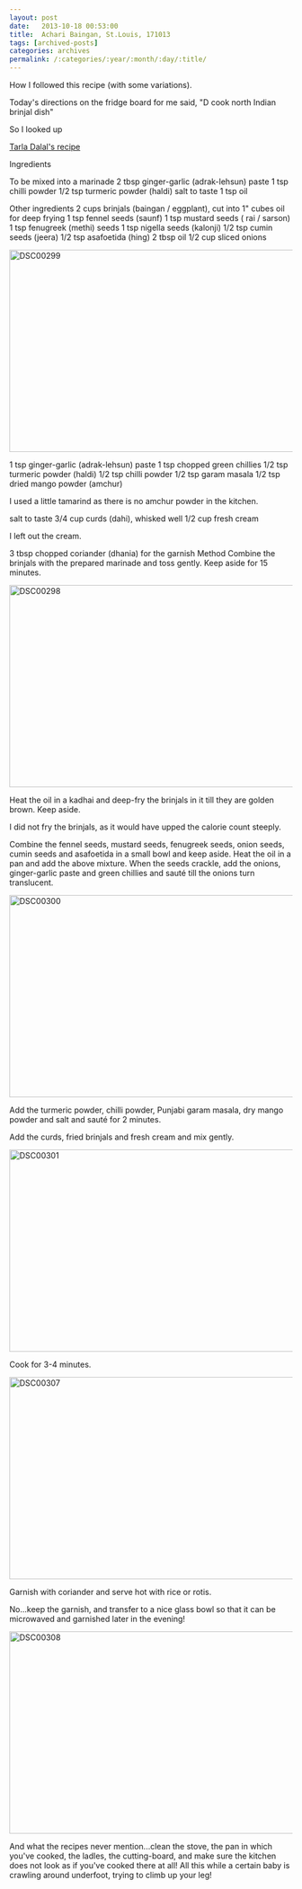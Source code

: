 ```yaml
---
layout: post
date:	2013-10-18 00:53:00
title:  Achari Baingan, St.Louis, 171013
tags: [archived-posts]
categories: archives
permalink: /:categories/:year/:month/:day/:title/
---
```

How I followed this recipe (with some variations).

Today's directions on the fridge board for me said, "D cook north Indian brinjal dish"

 So I looked up

<a href="http://www.tarladalal.com/Achari-Baingan-30888r"> Tarla Dalal's recipe </a>


<lj-cut text="here's the recipe">

Ingredients


To be mixed into a marinade
2 tbsp ginger-garlic (adrak-lehsun) paste
1 tsp chilli powder
1/2 tsp turmeric powder (haldi)
salt to taste
1 tsp oil

Other ingredients
2 cups brinjals (baingan / eggplant), cut into 1" cubes
oil for deep frying
1 tsp fennel seeds (saunf)
1 tsp mustard seeds ( rai / sarson)
1 tsp fenugreek (methi) seeds
1 tsp nigella seeds (kalonji)
1/2 tsp cumin seeds (jeera)
1/2 tsp asafoetida (hing)
2 tbsp oil
1/2 cup sliced onions

<a href="http://www.flickr.com/photos/86494503@N00/10332762074/" title="DSC00299 by mohandep, on Flickr"><img src="http://farm8.staticflickr.com/7369/10332762074_7eb552932f_z.jpg" width="640" height="360" alt="DSC00299"></a>

1 tsp ginger-garlic (adrak-lehsun) paste
1 tsp chopped green chillies
1/2 tsp turmeric powder (haldi)
1/2 tsp chilli powder
1/2 tsp garam masala
1/2 tsp dried mango powder (amchur)

I used a little tamarind as there is no amchur powder in the kitchen.

salt to taste
3/4 cup curds (dahi), whisked well
1/2 cup fresh cream

I left out the cream.

3 tbsp chopped coriander (dhania) for the garnish
Method
Combine the brinjals with the prepared marinade and toss gently. Keep aside for 15 minutes.

<a href="http://www.flickr.com/photos/86494503@N00/10332940303/" title="DSC00298 by mohandep, on Flickr"><img src="http://farm6.staticflickr.com/5547/10332940303_72612d0cb6_z.jpg" width="640" height="360" alt="DSC00298"></a>


Heat the oil in a kadhai and deep-fry the brinjals in it till they are golden brown. Keep aside.

I did not fry the brinjals, as it would have upped the calorie count steeply.

Combine the fennel seeds, mustard seeds, fenugreek seeds, onion seeds, cumin seeds and asafoetida in a small bowl and keep aside.
Heat the oil in a pan and add the above mixture.
When the seeds crackle, add the onions, ginger-garlic paste and green chillies and sauté till the onions turn translucent.

<a href="http://www.flickr.com/photos/86494503@N00/10332938703/" title="DSC00300 by mohandep, on Flickr"><img src="http://farm3.staticflickr.com/2817/10332938703_0c23a152db_z.jpg" width="640" height="360" alt="DSC00300"></a>

Add the turmeric powder, chilli powder, Punjabi garam masala, dry mango powder and salt and sauté for 2 minutes.

Add the curds, fried brinjals and fresh cream and mix gently.

<a href="http://www.flickr.com/photos/86494503@N00/10332771995/" title="DSC00301 by mohandep, on Flickr"><img src="http://farm6.staticflickr.com/5478/10332771995_fc07650ddc_z.jpg" width="640" height="360" alt="DSC00301"></a>

Cook for 3-4 minutes.

<a href="http://www.flickr.com/photos/86494503@N00/10332775486/" title="DSC00307 by mohandep, on Flickr"><img src="http://farm3.staticflickr.com/2813/10332775486_d09c4d067b_z.jpg" width="640" height="360" alt="DSC00307"></a>

</lj-cut>

Garnish with coriander and serve hot with rice or rotis.

No...keep the garnish, and transfer to a nice glass bowl so that it can be microwaved and garnished later in the evening!

<a href="http://www.flickr.com/photos/86494503@N00/10332774766/" title="DSC00308 by mohandep, on Flickr"><img src="http://farm3.staticflickr.com/2829/10332774766_8e35d66a94_z.jpg" width="640" height="360" alt="DSC00308"></a>

And what the recipes never mention...clean the stove, the pan in which you've cooked, the ladles, the cutting-board, and make sure the kitchen does not look as if you've cooked there at all! All this while a certain baby is crawling around underfoot, trying to climb up your leg!
